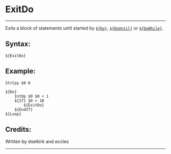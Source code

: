 # ExitDo

---

Exits a block of statements until started by [`${Do}`][1], [`${DoUntil}`][2] or [`${DoWhile}`][3].

## Syntax:

	${ExitDo}

## Example:

	StrCpy $0 0

	${Do}
		IntOp $0 $0 + 1
		${If} $0 > 10
			${ExitDo}
		${EndIf}
	${Loop}

## Credits:

Written by dselkirk and eccles

---

[1]: Do.md
[2]: DoUntil.md
[3]: DoWhile.md